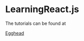 # LearningReact.js

The tutorials can be found at

[Egghead](https://egghead.io/series/react-fundamentals?order=asc&page=1)